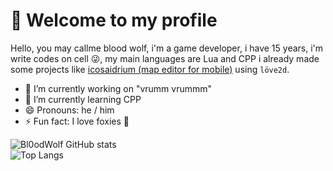 # 👋 Welcome to my profile
 Hello, you may callme blood wolf, i'm a game developer, i have
15 years, i'm write codes on cell 😜, my main languages are Lua and
CPP i already made some projects like [icosaidrium (map editor for mobile)](./)
using `löve2d`.
- 🔭 I’m currently working on "vrumm vrummm"
- 🌱 I’m currently learning CPP
- 😄 Pronouns: he / him
- ⚡ Fun fact: I love foxies 🦊

 ![Bl0odWolf GitHub stats](https://github-readme-stats.vercel.app/api?username=Bl0odWolf&show_icons=true&theme=monokai)  
![Top Langs](https://github-readme-stats.vercel.app/api/top-langs/?username=Bl0odWolf&theme=monokai)
